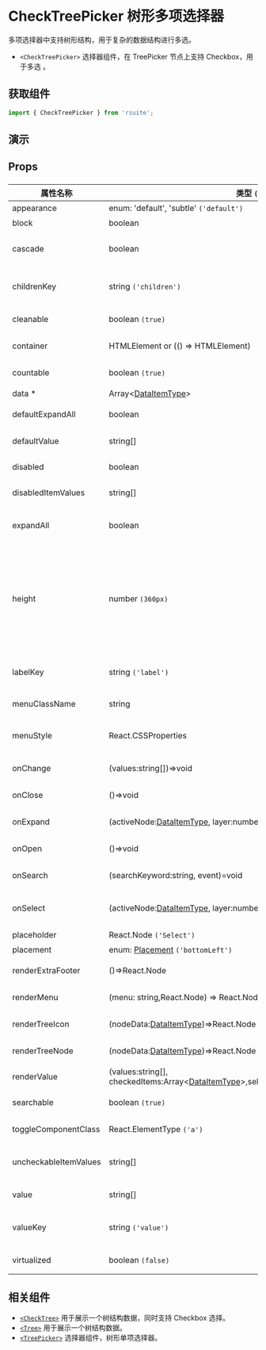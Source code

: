 # CheckTreePicker 树形多项选择器

多项选择器中支持树形结构，用于复杂的数据结构进行多选。

- `<CheckTreePicker>` 选择器组件，在 TreePicker 节点上支持 Checkbox，用于多选 。

## 获取组件

```js
import { CheckTreePicker } from 'rsuite';
```

## 演示

<!--{demo}-->

## Props

### <CheckTreePicker>

| 属性名称              | 类型 `(默认值)`                                                                                            | 描述                                                                            |
| --------------------- | ---------------------------------------------------------------------------------------------------------- | ------------------------------------------------------------------------------- |
| appearance            | enum: 'default', 'subtle' `('default')`                                                                    | 设置外观                                                                        |
| block                 | boolean                                                                                                    | 堵塞整行                                                                        |
| cascade               | boolean                                                                                                    | checktree 是否级联选择                                                          |
| childrenKey           | string `('children')`                                                                                      | tree 数据结构 children 属性名称                                                 |
| cleanable             | boolean `(true)`                                                                                           | 是否可以清楚                                                                    |
| container             | HTMLElement or (() => HTMLElement)                                                                         | 设置渲染的容器                                                                  |
| countable             | boolean `(true)`                                                                                           | 是否显示已选项的计数                                                            |
| data \*               | Array&lt;[DataItemType](#types)&gt;                                                                        | tree 数据                                                                       |
| defaultExpandAll      | boolean                                                                                                    | 默认展开所有节点                                                                |
| defaultValue          | string[]                                                                                                   | 默认选中的值                                                                    |
| disabled              | boolean                                                                                                    | 是否禁用 Picker                                                                 |
| disabledItemValues    | string[]                                                                                                   | 禁用节点列表                                                                    |
| expandAll             | boolean                                                                                                    | (受控)展示/收起所有节点                                                         |
| height                | number `(360px)`                                                                                           | menu 的高度。当设置了 virtualized 为 true 时， 可以通过 height 控制 menu 的高度 |
| labelKey              | string `('label')`                                                                                         | tree 数据结构 label 属性名称                                                    |
| menuClassName         | string                                                                                                     | 选项菜单的 className                                                            |
| menuStyle             | React.CSSProperties                                                                                        | 应用于菜单 DOM 节点的 style                                                     |
| onChange              | (values:string[])=>void                                                                                    | 数据改变的回调函数                                                              |
| onClose               | ()=>void                                                                                                   | 关闭的回调函数                                                                  |
| onExpand              | (activeNode:[DataItemType](#types), layer:number, concat:(data, children)=>Array)=>void                    | 树节点展示时的回调                                                              |
| onOpen                | ()=>void                                                                                                   | 展开的回调函数                                                                  |
| onSearch              | (searchKeyword:string, event)=void                                                                         | 搜索回调函数                                                                    |
| onSelect              | (activeNode:[DataItemType](#types), layer:number, values:string[])=>void                                   | 选择树节点后的回调函数                                                          |
| placeholder           | React.Node `('Select')`                                                                                    | 占位符                                                                          |
| placement             | enum: [Placement](#types) `('bottomLeft')`                                                                 | 打开位置                                                                        |
| renderExtraFooter     | ()=>React.Node                                                                                             | 自定义页脚内容                                                                  |
| renderMenu            | (menu: string,React.Node) => React.Node                                                                    | 自定义渲染菜单                                                                  |
| renderTreeIcon        | (nodeData:[DataItemType](#types))=>React.Node                                                              | 自定义渲染 图标                                                                 |
| renderTreeNode        | (nodeData:[DataItemType](#types))=>React.Node                                                              | 自定义渲染 tree 节点                                                            |
| renderValue           | (values:string[], checkedItems:Array&lt;[DataItemType](#types)&gt;,selectedElement:React.Node)=>React.Node | 自定义渲染 placeholder                                                          |
| searchable            | boolean `(true)`                                                                                           | 是否显示搜索框                                                                  |
| toggleComponentClass  | React.ElementType `('a')`                                                                                  | 为组件自定义元素类型                                                            |
| uncheckableItemValues | string[]                                                                                                   | 设置不显示复选框的选项值                                                        |
| value                 | string[]                                                                                                   | 当前选中的值                                                                    |
| valueKey              | string `('value')`                                                                                         | tree 数据结构 value 属性名称                                                    |
| virtualized           | boolean `(false)`                                                                                          | 是否开启虚拟列表                                                                |


## 相关组件

- [`<CheckTree>`](./check-tree) 用于展示一个树结构数据，同时支持 Checkbox 选择。
- [`<Tree>`](./tree) 用于展示一个树结构数据。
- [`<TreePicker>`](./tree-picker) 选择器组件，树形单项选择器。

